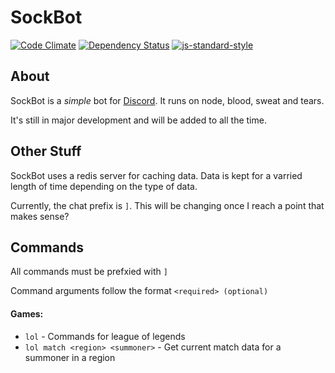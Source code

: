 # SockBot

[![Code Climate](https://codeclimate.com/github/SockRobot/SockBot/badges/gpa.svg)](https://codeclimate.com/github/SockRobot/SockBot)
[![Dependency Status](https://img.shields.io/david/sockrobot/sockbot.svg)](https://david-dm.org/sockrobot/sockbot)
[![js-standard-style](https://img.shields.io/badge/code%20style-standard-brightgreen.svg)](http://standardjs.com/)

## About

SockBot is a *simple* bot for [Discord](https://discordapp.com/). It runs on node, blood, sweat and tears.

It's still in major development and will be added to all the time.

## Other Stuff

SockBot uses a redis server for caching data. Data is kept for a varried length of time depending
on the type of data.

Currently, the chat prefix is `]`. This will be changing once I reach a point that makes sense?

## Commands
All commands must be prefxied with `]`

Command arguments follow the format `<required> (optional)`

#### Games:
- `lol` - Commands for league of legends
- `lol match <region> <summoner>` - Get current match data for a summoner in a region
